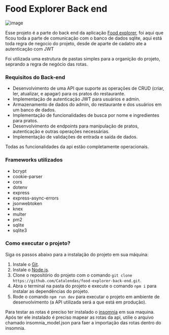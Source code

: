 # Food Explorer Back end

![image](https://github.com/Catalendas/food-explorer-back-end/assets/82763928/df91cc72-2b86-4ae2-b1b0-9dc6938f117f)

Esse projeto é a parte do back end da aplicação [Food explorer](https://github.com/Catalendas/food-explorer-front-end), foi aqui que ficou toda a parte de comunicação com o banco de dados sqlite,
aqui está toda regra de negocio do projeto, desde de aparte de cadatro ate a autenticação com JWT

Foi utilizada uma estrutura de pastas simples para a organição do projeto, seprando a regra de negócio das rotas.

### Requisitos do Back-end

  - Desenvolvimento de uma API que suporte as operações de CRUD (criar, ler, atualizar, e apagar) para os pratos do restaurante.
  - Implementação de autenticação JWT para usuários e admin.
  - Armazenamento de dados do admin, do restaurante e dos usuários em um banco de dados.
  - Implementação de funcionalidades de busca por nome e ingredientes para pratos.
  - Desenvolvimento de endpoints para manipulação de pratos, autenticação e outras operações necessárias.
  - Implementação de validações de entrada e saída de dados.

Todas as funcionalidades da api estão completamente operacionais.

### Frameworks utilizados

  - bcrypt
  - cookie-parser
  - cors
  - dotenv
  - express
  - express-async-errors
  - jsonwebtoken
  - knex
  - multer
  - pm2
  - sqlite
  - sqlite3

### Como executar o projeto?

Siga os passos abaixo para a instalação do projeto em sua máquina:

1. Instale o [Git](https://git-scm.com/).
2. Instale o [Node.js](https://nodejs.org/en).
3. Clone o repositório do projeto com o comando `git clone https://github.com/Catalendas/food-explorer-back-end.git`.
4. Abra o terminal na pasta do projeto e execute o comando `npm i` para instalar as dependências do projeto.
5. Rode o comando `npm run dev` para executar o projeto em ambiente de desenvolvimento (a API utilizada será a que está em produção).

Para testar as rotas é preciso ter instalado o [insomnia](https://insomnia.rest/download) em sua maquina.
Após ter ele instalado é preciso mapear as rotas da api, utilie o arquivo chamado insomnia_model.json para faer a importação das rotas
dentro do insomnia.




